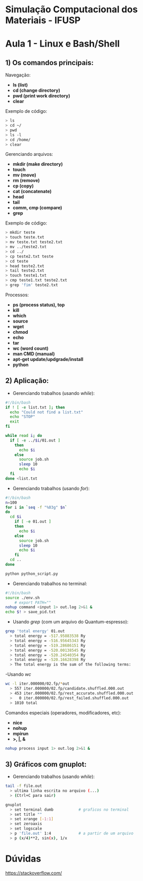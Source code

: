# Simulação Computacional dos Materiais - IFUSP
# Aula 1 - Linux e Bash/Shell

## 1) Os comandos principais:

Navegação: 
- **ls (list)**
- **cd (change directory)**
- **pwd (print work directory)**
- **clear**

Exemplo de código:

```bash
> ls
> cd ~/
> pwd
> ls -l
> cd /home/
> clear 
```

Gerenciando arquivos: 
- **mkdir (make directory)**
- **touch**
- **mv (move)**
- **rm (remove)** 
- **cp (copy)**
- **cat (concatenate)**
- **head**
- **tail**
- **comm, cmp (compare)**
- **grep**

Exemplo de código:

```bash
> mkdir teste
> touch teste.txt
> mv teste.txt teste2.txt
> mv ../teste2.txt
> cd ../
> cp teste2.txt teste
> cd teste 
> head teste2.txt
> tail teste2.txt
> touch teste1.txt
> cmp teste1.txt teste2.txt
> grep 'fim' teste2.txt
```

Processos: 
- **ps (process status), top** 
- **kill**
- **which**
- **source**
- **wget** 
- **chmod**
- **echo**
- **tar**
- **wc (word count)**
- **man CMD (manual)**
- **apt-get update/updgrade/install**
- **python**

## 2) Aplicação: 

- Gerenciando trabalhos (usando *while*): 
```bash
#!/bin/bash
if ! [ -e list.txt ]; then
  echo "Could not find a list.txt"
  echo "STOP"
  exit
fi

while read i; do
  if [ -e ../$i/01.out ]
    then
      echo $i
    else
      source job.sh
      sleep 10
      echo $i
  fi
done <list.txt
```

- Gerenciando trabalhos (usando *for*): 
```bash
#!/bin/bash
n=100
for i in `seq -f "%03g" $n`
do
  cd $i
    if [ -e 01.out ]
    then
      echo $i		
    else
      source job.sh
      sleep 10
      echo $i
    fi
  cd ..
done

python python_script.py
```

- Gerenciando trabalhos no terminal:
```bash
#!/bin/bash
source ./env.sh
    # export PATH=""
nohup command <input 1> out.log 2>&1 &
echo $! > save_pid.txt
```

- Usando *grep* (com um arquivo do Quantum-espresso):
```bash
grep 'total energy' 01.out
  > total energy = -517.95883538 Ry
  > total energy = -516.95645343 Ry
  > total energy = -519.28686151 Ry
  > total energy = -520.00138545 Ry
  > total energy = -520.24540354 Ry
  > total energy = -520.16628398 Ry
  > The total energy is the sum of the following terms:
```

-Usando *wc* 
```bash
wc -l iter.000000/02.fp/*out
  > 557 iter.000000/02.fp/candidate.shuffled.000.out
  > 453 iter.000000/02.fp/rest_accurate.shuffled.000.out
  >   0 iter.000000/02.fp/rest_failed.shuffled.000.out
  > 1010 total
```

Comandos especiais (operadores, modificadores, etc): 
- **nice** 
- **nohup**
- **mpirun**
- **>, |, &**

```bash
nohup process input 1> out.log 2>&1 &
```

## 3) Gráficos com gnuplot:

- Gerenciando trabalhos (usando *while*): 
```bash
tail -f file.out
  > ultima linha escrita no arquivo (...)
  > (Ctrl+C para sair)

gnuplot
  > set terminal dumb			# graficos no terminal
  > set title ""
  > set xrange [-1:1]
  > set zeroaxis
  > set logscale
  > p 'file.out' 1:4 			# a partir de um arquivo 
  > p (x/4)**2, sin(x), 1/x
```

# Dúvidas

https://stackoverflow.com/
